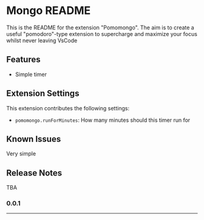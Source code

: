 # Mongo README

This is the README for the extension "Pomomongo". 
The aim is to create a useful "pomodoro"-type extension to supercharge and maximize your focus whilst never leaving VsCode

## Features

- Simple timer

## Extension Settings

This extension contributes the following settings:

* `pomomongo.runForMinutes`: How many minutes should this timer run for

## Known Issues

Very simple

## Release Notes

TBA

### 0.0.1





---
